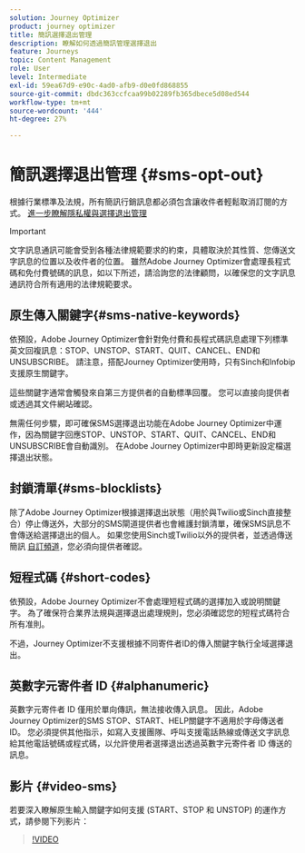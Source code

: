 ```yaml
---
solution: Journey Optimizer
product: journey optimizer
title: 簡訊選擇退出管理
description: 瞭解如何透過簡訊管理選擇退出
feature: Journeys
topic: Content Management
role: User
level: Intermediate
exl-id: 59ea67d9-e90c-4ad0-afb9-d0e0fd868855
source-git-commit: dbdc363ccfcaa99b02289fb365dbece5d08ed544
workflow-type: tm+mt
source-wordcount: '444'
ht-degree: 27%

---
```


# 簡訊選擇退出管理 {#sms-opt-out}

根據行業標準及法規，所有簡訊行銷訊息都必須包含讓收件者輕鬆取消訂閱的方式。 [進一步瞭解隱私權與選擇退出管理](../privacy/opt-out.md)

>[!IMPORTANT]
>
>文字訊息通訊可能會受到各種法律規範要求的約束，具體取決於其性質、您傳送文字訊息的位置以及收件者的位置。 雖然Adobe Journey Optimizer會處理長程式碼和免付費號碼的訊息，如以下所述，請洽詢您的法律顧問，以確保您的文字訊息通訊符合所有適用的法律規範要求。
>

## 原生傳入關鍵字{#sms-native-keywords}

依預設，Adobe Journey Optimizer會針對免付費和長程式碼訊息處理下列標準英文回複訊息：STOP、UNSTOP、START、QUIT、CANCEL、END和UNSUBSCRIBE。 請注意，搭配Journey Optimizer使用時，只有Sinch和Infobip支援原生關鍵字。

這些關鍵字通常會觸發來自第三方提供者的自動標準回覆。 您可以直接向提供者或透過其文件網站確認。

無需任何步驟，即可確保SMS選擇退出功能在Adobe Journey Optimizer中運作，因為關鍵字回應STOP、UNSTOP、START、QUIT、CANCEL、END和UNSUBSCRIBE會自動識別。 在Adobe Journey Optimizer中即時更新設定檔選擇退出狀態。


## 封鎖清單{#sms-blocklists}

除了Adobe Journey Optimizer根據選擇退出狀態（用於與Twilio或Sinch直接整合）停止傳送外，大部分的SMS閘道提供者也會維護封鎖清單，確保SMS訊息不會傳送給選擇退出的個人。 如果您使用Sinch或Twilio以外的提供者，並透過傳送簡訊 [自訂頻道](../building-journeys/using-custom-actions.md)，您必須向提供者確認。


## 短程式碼 {#short-codes}

依預設，Adobe Journey Optimizer不會處理短程式碼的選擇加入或說明關鍵字。 為了確保符合業界法規與選擇退出處理規則，您必須確認您的短程式碼符合所有准則。

不過，Journey Optimizer不支援根據不同寄件者ID的傳入關鍵字執行全域選擇退出。

## 英數字元寄件者 ID {#alphanumeric}

英數字元寄件者 ID 僅用於單向傳訊，無法接收傳入訊息。 因此，Adobe Journey Optimizer的SMS STOP、START、HELP關鍵字不適用於字母傳送者ID。 您必須提供其他指示，如寫入支援團隊、呼叫支援電話熱線或傳送文字訊息給其他電話號碼或程式碼，以允許使用者選擇退出透過英數字元寄件者 ID 傳送的訊息。

## 影片 {#video-sms}

若要深入瞭解原生輸入關鍵字如何支援 (START、STOP 和 UNSTOP) 的運作方式，請參閱下列影片：

>[!VIDEO](https://video.tv.adobe.com/v/344026?quality=12)
